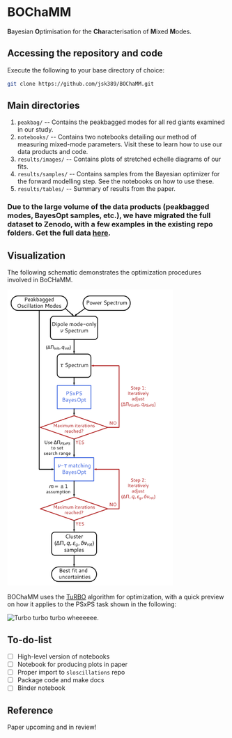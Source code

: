 # BOChaMM
**B**ayesian **O**ptimisation for the **Cha**racterisation of **M**ixed **M**odes.


## Accessing the repository and code
Execute the following to your base directory of choice:

```bash
git clone https://github.com/jsk389/BOChaMM.git
```

## Main directories
1. `peakbag/` -- Contains the peakbagged modes for all red giants examined in our study.
2. `notebooks/` -- Contains two notebooks detailing our method of measuring mixed-mode parameters. Visit these to learn how to use our data products and code.
3. `results/images/` -- Contains plots of stretched echelle diagrams of our fits. 
4. `results/samples/` -- Contains samples from the Bayesian optimizer for the forward modelling step. See the notebooks on how to use these.
5. `results/tables/` -- Summary of results from the paper.


### Due to the large volume of the data products (peakbagged modes, BayesOpt samples, etc.), we have migrated the full dataset to Zenodo, with a few examples in the existing repo folders. Get the full data [here](https://zenodo.org/record/7888633).

## Visualization

The following schematic demonstrates the optimization procedures involved in BoCHaMM. 

<img src="assets/flowchart.png" alt= “” width=380 height=680>


BOChaMM uses the [TuRBO](https://github.com/uber-research/TuRBO) algorithm for optimization, with a quick preview on how it applies to the PSxPS task shown in the following: 

![Turbo turbo turbo wheeeeee.](https://thumbs.gfycat.com/LinedPleasantHypsilophodon-size_restricted.gif)


## To-do-list

- [ ] High-level version of notebooks
- [ ] Notebook for producing plots in paper
- [ ] Proper import to `sloscillations` repo
- [ ] Package code and make docs
- [ ] Binder notebook

## Reference

Paper upcoming and in review!
